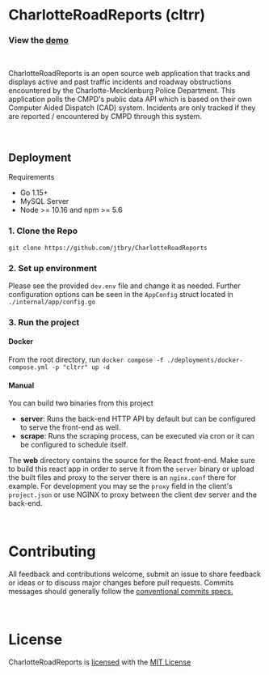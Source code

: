 # CharlotteRoadReports (cltrr)

### View the [demo](https://charlotteroadreport.uc.r.appspot.com/)

<br />

CharlotteRoadReports is an open source web application that tracks and displays active and past traffic incidents and roadway obstructions encountered by the Charlotte-Mecklenburg Police Department. This application polls the CMPD's public data API which is based on their own Computer Aided Dispatch (CAD) system. Incidents are only tracked if they are reported / encountered by CMPD through this system.

<br />

## Deployment

Requirements

- Go 1.15+
- MySQL Server
- Node >= 10.16 and npm >= 5.6

### 1. Clone the Repo

`git clone https://github.com/jtbry/CharlotteRoadReports`

### 2. Set up environment

Please see the provided `dev.env` file and change it as needed. Further configuration options can be seen in the `AppConfig` struct located in `./internal/app/config.go`

### 3. Run the project

#### **Docker**

From the root directory, run `docker compose -f ./deployments/docker-compose.yml -p "cltrr" up -d`

#### **Manual**

You can build two binaries from this project

- **server**: Runs the back-end HTTP API by default but can be configured to serve the front-end as well.
- **scrape**: Runs the scraping process, can be executed via cron or it can be configured to schedule itself.

The **web** directory contains the source for the React front-end. Make sure to build this react app in order to serve it from the `server` binary or upload the built files and proxy to the server there is an `nginx.conf` there for example. For development you may se the `proxy` field in the client's `project.json` or use NGINX to proxy between the client dev server and the back-end.

<br />

# Contributing

All feedback and contributions welcome, submit an issue to share feedback or ideas or to discuss major changes before pull requests. Commits messages should generally follow the [conventional commits specs.](https://www.conventionalcommits.org/en/v1.0.0/#summary)

<br />

# License

CharlotteRoadReports is [licensed](/LICENSE) with the [MIT License](https://spdx.org/licenses/MIT.html)
